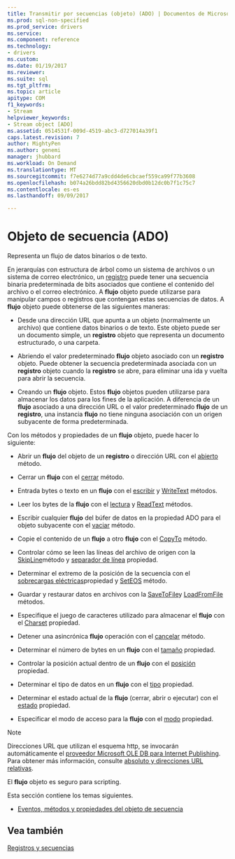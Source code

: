 ```yaml
---
title: Transmitir por secuencias (objeto) (ADO) | Documentos de Microsoft
ms.prod: sql-non-specified
ms.prod_service: drivers
ms.service: 
ms.component: reference
ms.technology:
- drivers
ms.custom: 
ms.date: 01/19/2017
ms.reviewer: 
ms.suite: sql
ms.tgt_pltfrm: 
ms.topic: article
apitype: COM
f1_keywords:
- Stream
helpviewer_keywords:
- Stream object [ADO]
ms.assetid: 0514531f-009d-4519-abc3-d727014a39f1
caps.latest.revision: 7
author: MightyPen
ms.author: genemi
manager: jhubbard
ms.workload: On Demand
ms.translationtype: MT
ms.sourcegitcommit: f7e6274d77a9cdd4de6cbcaef559ca99f77b3608
ms.openlocfilehash: b074a26bdd82bd4356620dbd0b12dc0b7f1c75c7
ms.contentlocale: es-es
ms.lasthandoff: 09/09/2017

---
```

# <a name="stream-object-ado"></a>Objeto de secuencia (ADO)
Representa un flujo de datos binarios o de texto.  
  
 En jerarquías con estructura de árbol como un sistema de archivos o un sistema de correo electrónico, un [registro](../../../ado/reference/ado-api/record-object-ado.md) puede tener una secuencia binaria predeterminada de bits asociados que contiene el contenido del archivo o el correo electrónico. A **flujo** objeto puede utilizarse para manipular campos o registros que contengan estas secuencias de datos. A **flujo** objeto puede obtenerse de las siguientes maneras:  
  
-   Desde una dirección URL que apunta a un objeto (normalmente un archivo) que contiene datos binarios o de texto. Este objeto puede ser un documento simple, un **registro** objeto que representa un documento estructurado, o una carpeta.  
  
-   Abriendo el valor predeterminado **flujo** objeto asociado con un **registro** objeto. Puede obtener la secuencia predeterminada asociada con un **registro** objeto cuando la **registro** se abre, para eliminar una ida y vuelta para abrir la secuencia.  
  
-   Creando un **flujo** objeto. Estos **flujo** objetos pueden utilizarse para almacenar los datos para los fines de la aplicación. A diferencia de un **flujo** asociado a una dirección URL o el valor predeterminado **flujo** de un **registro**, una instancia **flujo** no tiene ninguna asociación con un origen subyacente de forma predeterminada.  
  
 Con los métodos y propiedades de un **flujo** objeto, puede hacer lo siguiente:  
  
-   Abrir un **flujo** del objeto de un **registro** o dirección URL con el [abierto](../../../ado/reference/ado-api/open-method-ado-stream.md) método.  
  
-   Cerrar un **flujo** con el [cerrar](../../../ado/reference/ado-api/close-method-ado.md) método.  
  
-   Entrada bytes o texto en un **flujo** con el [escribir](../../../ado/reference/ado-api/write-method.md) y [WriteText](../../../ado/reference/ado-api/writetext-method.md) métodos.  
  
-   Leer los bytes de la **flujo** con el [lectura](../../../ado/reference/ado-api/read-method.md) y [ReadText](../../../ado/reference/ado-api/readtext-method.md) métodos.  
  
-   Escribir cualquier **flujo** del búfer de datos en la propiedad ADO para el objeto subyacente con el [vaciar](../../../ado/reference/ado-api/flush-method-ado.md) método.  
  
-   Copie el contenido de un **flujo** a otro **flujo** con el [CopyTo](../../../ado/reference/ado-api/copyto-method-ado.md) método.  
  
-   Controlar cómo se leen las líneas del archivo de origen con la [SkipLine](../../../ado/reference/ado-api/skipline-method.md)método y [separador de línea](../../../ado/reference/ado-api/lineseparator-property-ado.md) propiedad.  
  
-   Determinar el extremo de la posición de la secuencia con el [sobrecargas eléctricas](../../../ado/reference/ado-api/eos-property.md)propiedad y [SetEOS](../../../ado/reference/ado-api/seteos-method.md) método.  
  
-   Guardar y restaurar datos en archivos con la [SaveToFile](../../../ado/reference/ado-api/savetofile-method.md)y [LoadFromFile](../../../ado/reference/ado-api/loadfromfile-method-ado.md) métodos.  
  
-   Especifique el juego de caracteres utilizado para almacenar el **flujo** con el [Charset](../../../ado/reference/ado-api/charset-property-ado.md) propiedad.  
  
-   Detener una asincrónica **flujo** operación con el [cancelar](../../../ado/reference/ado-api/cancel-method-ado.md) método.  
  
-   Determinar el número de bytes en un **flujo** con el [tamaño](../../../ado/reference/ado-api/size-property-ado-stream.md) propiedad.  
  
-   Controlar la posición actual dentro de un **flujo** con el [posición](../../../ado/reference/ado-api/position-property-ado.md) propiedad.  
  
-   Determinar el tipo de datos en un **flujo** con el [tipo](../../../ado/reference/ado-api/type-property-ado-stream.md) propiedad.  
  
-   Determinar el estado actual de la **flujo** (cerrar, abrir o ejecutar) con el [estado](../../../ado/reference/ado-api/state-property-ado.md) propiedad.  
  
-   Especificar el modo de acceso para la **flujo** con el [modo](../../../ado/reference/ado-api/mode-property-ado.md) propiedad.  
  
> [!NOTE]
>  Direcciones URL que utilizan el esquema http, se invocarán automáticamente el [proveedor Microsoft OLE DB para Internet Publishing](../../../ado/guide/appendixes/microsoft-ole-db-provider-for-internet-publishing.md). Para obtener más información, consulte [absoluto y direcciones URL relativas](../../../ado/guide/data/absolute-and-relative-urls.md).  
  
 El **flujo** objeto es seguro para scripting.  
  
 Esta sección contiene los temas siguientes.  
  
-   [Eventos, métodos y propiedades del objeto de secuencia](../../../ado/reference/ado-api/stream-object-properties-methods-and-events.md)  
  
## <a name="see-also"></a>Vea también  
 [Registros y secuencias](../../../ado/guide/data/records-and-streams.md)

